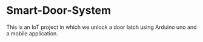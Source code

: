 # Smart-Door-System
This is an IoT project in which we unlock a door latch using Arduino uno and a mobile application.
